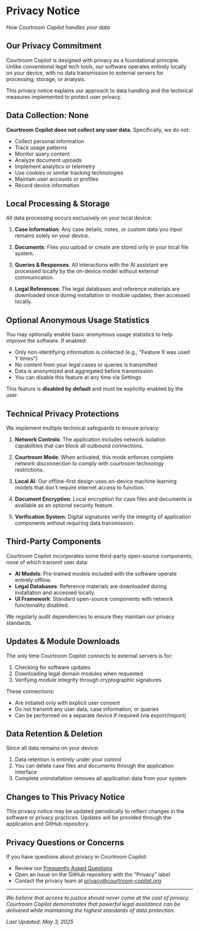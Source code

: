 # Privacy Notice

*How Courtroom Copilot handles your data*

## Our Privacy Commitment

Courtroom Copilot is designed with privacy as a foundational principle. Unlike conventional legal tech tools, our software operates entirely locally on your device, with no data transmission to external servers for processing, storage, or analysis.

This privacy notice explains our approach to data handling and the technical measures implemented to protect user privacy.

## Data Collection: None

**Courtroom Copilot does not collect any user data.** Specifically, we do not:

- Collect personal information
- Track usage patterns
- Monitor query content
- Analyze document uploads
- Implement analytics or telemetry
- Use cookies or similar tracking technologies
- Maintain user accounts or profiles
- Record device information

## Local Processing & Storage

All data processing occurs exclusively on your local device:

1. **Case Information**: Any case details, notes, or custom data you input remains solely on your device.

2. **Documents**: Files you upload or create are stored only in your local file system.

3. **Queries & Responses**: All interactions with the AI assistant are processed locally by the on-device model without external communication.

4. **Legal References**: The legal databases and reference materials are downloaded once during installation or module updates, then accessed locally.

## Optional Anonymous Usage Statistics

You may optionally enable basic anonymous usage statistics to help improve the software. If enabled:

- Only non-identifying information is collected (e.g., "Feature X was used Y times")
- No content from your legal cases or queries is transmitted
- Data is anonymized and aggregated before transmission
- You can disable this feature at any time via Settings

This feature is **disabled by default** and must be explicitly enabled by the user.

## Technical Privacy Protections

We implement multiple technical safeguards to ensure privacy:

1. **Network Controls**: The application includes network isolation capabilities that can block all outbound connections.

2. **Courtroom Mode**: When activated, this mode enforces complete network disconnection to comply with courtroom technology restrictions.

3. **Local AI**: Our offline-first design uses on-device machine learning models that don't require internet access to function.

4. **Document Encryption**: Local encryption for case files and documents is available as an optional security feature.

5. **Verification System**: Digital signatures verify the integrity of application components without requiring data transmission.

## Third-Party Components

Courtroom Copilot incorporates some third-party open-source components, none of which transmit user data:

- **AI Models**: Pre-trained models included with the software operate entirely offline.
- **Legal Databases**: Reference materials are downloaded during installation and accessed locally.
- **UI Framework**: Standard open-source components with network functionality disabled.

We regularly audit dependencies to ensure they maintain our privacy standards.

## Updates & Module Downloads

The only time Courtroom Copilot connects to external servers is for:

1. Checking for software updates
2. Downloading legal domain modules when requested
3. Verifying module integrity through cryptographic signatures

These connections:
- Are initiated only with explicit user consent
- Do not transmit any user data, case information, or queries
- Can be performed on a separate device if required (via export/import)

## Data Retention & Deletion

Since all data remains on your device:

1. Data retention is entirely under your control
2. You can delete case files and documents through the application interface
3. Complete uninstallation removes all application data from your system

## Changes to This Privacy Notice

This privacy notice may be updated periodically to reflect changes in the software or privacy practices. Updates will be provided through the application and GitHub repository.

## Privacy Questions or Concerns

If you have questions about privacy in Courtroom Copilot:

- Review our [Frequently Asked Questions](../DOCS/FAQ.md#privacy)
- Open an issue on the GitHub repository with the "Privacy" label
- Contact the privacy team at privacy@courtroom-copilot.org

---

*We believe that access to justice should never come at the cost of privacy. Courtroom Copilot demonstrates that powerful legal assistance can be delivered while maintaining the highest standards of data protection.*

*Last Updated: May 3, 2025*